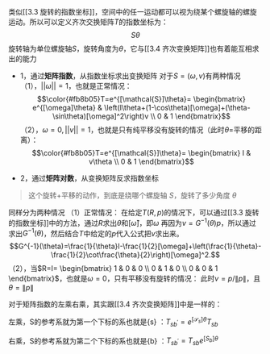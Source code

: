 类似[[3.3 旋转的指数坐标]]，空间中的任一运动都可以视为绕某个螺旋轴的螺旋运动。所以可以定义齐次交换矩阵$T$的指数坐标为：$$S\theta$$旋转轴为单位螺旋轴$S$，旋转角度为$\theta$，它与[[3.4 齐次变换矩阵]]也有着能互相求出的能力

- 1，通过**矩阵指数**，从指数坐标求出变换矩阵
对于$S=(\omega,v)$有两种情况
	（1），$||\omega||=1$，也就是正常情况：$$\color{#fb8b05}T=e^{[\mathcal{S}]\theta}=
\begin{bmatrix}
e^{[\omega]\theta} & \left(I\theta+(1-\cos\theta)[\omega]+(\theta-\sin\theta)[\omega]^2\right)v \\
0 & 1
\end{bmatrix}$$
	（2），$\omega=0 , ||v||=1$，也就是只有纯平移没有旋转的情况（此时$\theta$=平移的距离）：$$\color{#fb8b05}T=e^{[\mathcal{S}]\theta}=
\begin{bmatrix}
I & v\theta \\
0 & 1
\end{bmatrix}$$

- 2，通过**矩阵对数**，从变换矩阵反求指数坐标
>这个旋转+平移的动作，到底是绕哪个螺旋轴 $S$，旋转了多少角度 $\theta$

同样分为两种情况
	（1）正常情况：
	在给定$T(R,p)$的情况下，可以通过[[3.3 旋转的指数坐标]]中的方法，通过$R$求出$\theta$和$[\hat\omega]$，即$\omega$
	再因为$v=G^{-1}(\theta)p$，所以通过求出$G^{-1}(\theta)$，然后结合$T$中给定的$p$代入公式把$v$求出来。
	$$G^{-1}(\theta)=\frac{1}{\theta}I-\frac{1}{2}[\omega]+\left(\frac{1}{\theta}-\frac{1}{2}\cot\frac{\theta}{2}\right)[\omega]^2.$$
	（2），当$R=I= \begin{bmatrix} 1 & 0 & 0 \\ 0 & 1 & 0 \\ 0 & 0 & 1 \end{bmatrix}$，也就是$\omega=0$，只有平移没有旋转的情况：
	此时$v=p/\|p\|$，且$\theta=\|p\|$



对于矩阵指数的左乘右乘，其实跟[[3.4 齐次变换矩阵]]中是一样的：

左乘，S的参考系就为第一个下标的系也就是{s} ：$T_{sb^{\prime}}=e^{[\mathcal{S}_{s}]\theta}T_{sb}$

右乘，S的参考系就为第二个下标的系也就是{b} ：$T_{sb^{\prime}}=T_{sb}e^{[S_b]\theta}$





